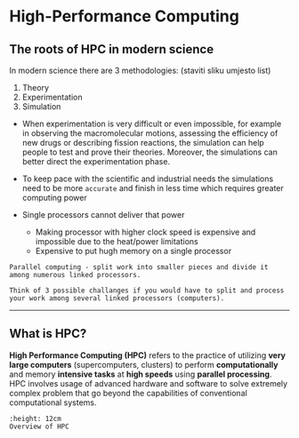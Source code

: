 # High-Performance Computing

## The roots of HPC in modern science
In modern science there are 3 methodologies: (staviti sliku umjesto list)
  1. Theory
  2. Experimentation
  3. Simulation

- When experimentation is very difficult or even impossible, for example in observing the macromolecular motions, assessing the efficiency of new drugs or describing fission reactions, the simulation can help people to test and prove their theories. Moreover, the simulations can better direct the experimentation phase.

- To keep pace with the scientific and industrial needs the simulations need to be more `accurate` and finish in less time which requires greater computing power

- Single processors cannot deliver that power
  - Making processor with higher clock speed is expensive and impossible due to the heat/power limitations
  - Expensive to put hugh memory on a single processor

```{callout} Solution
Parallel computing - split work into smaller pieces and divide it among numerous linked processors.
```

```{challenge} Challanges of parallel computing
Think of 3 possible challanges if you would have to split and process your work among several linked processors (computers).
```
---

## What is HPC?

**High Performance Computing (HPC)** refers to the practice of utilizing **very large computers** (supercomputers, clusters) to perform **computationally** and memory **intensive tasks** at **high speeds** using **parallel processing**.
HPC involves usage of advanced hardware and software to solve extremely complex problem that go beyond the capabilities of conventional computational systems.

<!--```{figure} ../img/HPC-map-2.png
:height: 12cm
Overview of HPC
```
-->

```{figure} ../img/HPC-map-3.png
:height: 12cm
Overview of HPC
```

<!--
## Parallel machine
```{figure} ../img/Fully-Connected-Network-Topology-diagram.png
Adapted from [Fully Connected Network Topology Diagram](https://www.conceptdraw.com/How-To-Guide/fully-connected-network-topology)
```
In HPC word, each computer in the network is called `compute node`.

- Definition of HPC + concept map
-->
